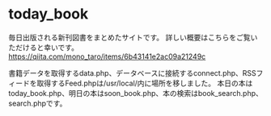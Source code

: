# today_book

毎日出版される新刊図書をまとめたサイトです。
詳しい概要はこちらをご覧いただけると幸いです。https://qiita.com/mono_taro/items/6b43141e2ac09a21249c

書籍データを取得するdata.php、データベースに接続するconnect.php、RSSフィードを取得するFeed.phpは/usr/local/内に場所を移しました。
本日の本はtoday_book.php、明日の本はsoon_book.php、本の検索はbook_search.php、search.phpです。
